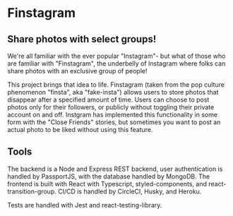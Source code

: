 # Finstagram

## Share photos with select groups!

We're all familiar with the ever popular "Instagram"- but what of those who are familiar with "Finstagram", the underbelly of Instagram where folks can share photos with an exclusive group of people!

This project brings that idea to life. Finstagram (taken from the pop culture phenomenon "finsta", aka "fake-insta") allows users to store photos that disappear after a specified amount of time. Users can choose to post photos only for their followers, or publicly without toggling their private account on and off. Instgram has implemented this functionality in some form with the "Close Friends" stories, but sometimes you want to post an actual photo to be liked without using this feature.

## Tools

The backend is a Node and Express REST backend, user authentication is handled by PassportJS, with the database handled by MongoDB. The frontend is built with React with Typescript, styled-components, and react-transition-group. CI/CD is handled by CircleCI, Husky, and Heroku.

Tests are handled with Jest and react-testing-library.
